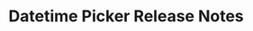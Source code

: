 <!-- Release notes authoring guidelines: http://keepachangelog.com/ -->

# Datetime Picker Release Notes

<!-- ## [Unreleased] -->

<!-- ## [VERSION] -->
